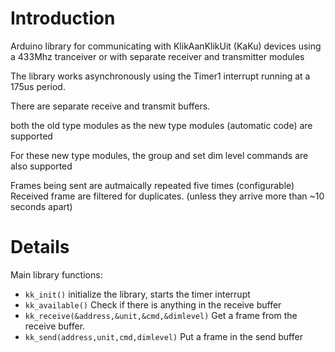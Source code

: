# Introduction #

Arduino library for communicating with KlikAanKlikUit (KaKu) devices using a 433Mhz tranceiver or with separate receiver and transmitter modules

The library works asynchronously using the Timer1 interrupt running at a 175us period.

There are separate receive and transmit buffers.

both the old type modules as the new type modules (automatic code) are supported

For these new type modules, the group and set dim level commands are also supported

Frames being sent are autmaically repeated five times (configurable)
Received frame are filtered for duplicates. (unless they arrive more than ~10 seconds apart)

# Details #

Main library functions:
  * `kk_init()` initialize the library, starts the timer interrupt
  * `kk_available()` Check if there is anything in the receive buffer
  * `kk_receive(&address,&unit,&cmd,&dimlevel)` Get a frame from the receive buffer.
  * `kk_send(address,unit,cmd,dimlevel)` Put a frame in the send buffer